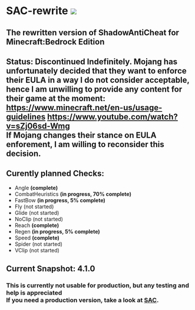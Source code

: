 # SAC-rewrite [![](https://img.shields.io/github/license/DarkWav/SAC-rewrite.svg?label=License)](https://github.com/DarkWav/SAC-rewrite/blob/master/LICENSE)
## The rewritten version of ShadowAntiCheat for Minecraft:Bedrock Edition

## Status: Discontinued Indefinitely. Mojang has unfortunately decided that they want to enforce their EULA in a way I do not consider acceptable, hence I am unwilling to provide any content for their game at the moment: https://www.minecraft.net/en-us/usage-guidelines https://www.youtube.com/watch?v=sZj06sd-Wmg</br>If Mojang changes their stance on EULA enforement, I am willing to reconsider this decision.

## Curently planned Checks:
- Angle <b>(complete)</b>
- CombatHeuristics <b>(in progress, 70% complete)</b>
- FastBow <b>(in progress, 5% complete)</b>
- Fly (not started)
- Glide (not started)
- NoClip (not started)
- Reach <b>(complete)</b>
- Regen <b>(in progress, 5% complete)</b>
- Speed <b>(complete)</b>
- Spider (not started)
- VClip (not started)

## Current Snapshot: 4.1.0
### This is currently not usable for production, but any testing and help is appreciated<br>If you need a production version, take a look at [SAC](https://github.com/DarkWav/SAC).
